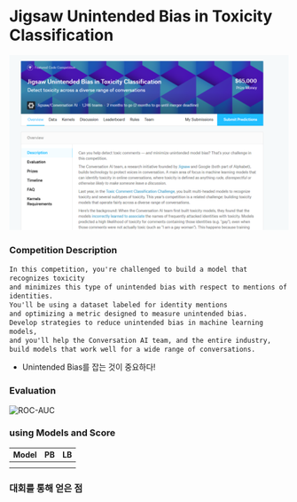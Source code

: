 # Jigsaw Unintended Bias in Toxicity Classification
![main image](https://github.com/Junhojuno/everyday-kaggle/blob/master/Jigsaw%20Unintended%20Bias%20in%20Toxicity%20Classification/Jigsaw.PNG?raw=true)

### Competition Description

```
In this competition, you're challenged to build a model that recognizes toxicity 
and minimizes this type of unintended bias with respect to mentions of identities. 
You'll be using a dataset labeled for identity mentions 
and optimizing a metric designed to measure unintended bias. 
Develop strategies to reduce unintended bias in machine learning models, 
and you'll help the Conversation AI team, and the entire industry, 
build models that work well for a wide range of conversations.
```
- Unintended Bias를 잡는 것이 중요하다!

### Evaluation
![ROC-AUC]()

### using Models and Score
| Model | PB | LB |
|:-----:|:----:|:----:|
|   |   |   |
|   |   |   |

### 대회를 통해 얻은 점
